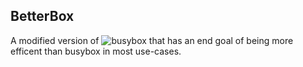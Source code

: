 ## BetterBox
A modified version of ![busybox]("https://busybox.net") that has an end goal of being more efficent than busybox in most use-cases.
